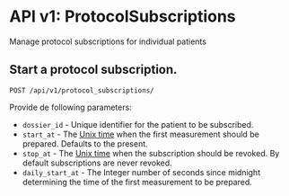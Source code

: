 API v1: ProtocolSubscriptions
==============

Manage protocol subscriptions for individual patients

## Start a protocol subscription.

    POST /api/v1/protocol_subscriptions/

Provide de following parameters:

 * `dossier_id`     - Unique identifier for the patient to be subscribed.
 * `start_at`       - The [Unix time](http://en.wikipedia.org/wiki/Unix_time) when the first measurement should be prepared. Defaults to the present.
 * `stop_at`        - The [Unix time](http://en.wikipedia.org/wiki/Unix_time) when the subscription should be revoked. By default subscriptions are never revoked.
 * `daily_start_at` - The Integer number of seconds since midnight determining the time of the first measurement to be prepared.

